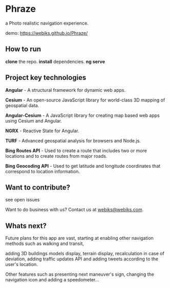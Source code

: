 # Phraze

a Photo realistic navigation experience.  

demo: https://webiks.github.io/Phraze/

## How to run

**clone** the repo.
**install** dependencies. 
**ng serve**

## Project key technologies
**Angular** - A structural framework for dynamic web apps.

**Cesium** - An open-source JavaScript library for world-class
 3D mapping of geospatial data.
 
**Angular-Cesium** - A JavaScript library for creating map based
 web apps using Cesium and Angular.
 
**NGRX** - Reactive State for Angular.

**TURF** - Advanced geospatial analysis for browsers and Node.js.

**Bing Routes API** - Used to create a route that includes two or 
  more locations and to create routes from major roads.
   
**Bing Geocoding API** - Used to get latitude and longitude 
  coordinates that correspond to location information.


## Want to contribute?
see open issues

Want to do business with us? Contact us at webiks@webiks.com. 

## Whats next?
Future plans for this app are vast, starting at enabling other
 navigation methods such as walking and transit,
  
 adding 3D buildings models display, terrain display,
  recalculation in case of deviation, adding traffic updates
   API and adding tweets according to the user's location.
    
Other features such as presenting next maneuver's sign,
 changing the navigation icon and adding a speedometer...




